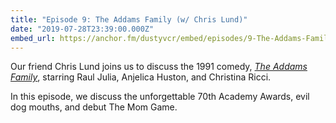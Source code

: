 ```yaml
---
title: "Episode 9: The Addams Family (w/ Chris Lund)"
date: "2019-07-28T23:39:00.000Z"
embed_url: https://anchor.fm/dustyvcr/embed/episodes/9-The-Addams-Family-w-Chris-Lund-e7sorc
---
```

Our friend Chris Lund joins us to discuss the 1991 comedy, [*The Addams Family*](https://www.imdb.com/title/tt0101272/), starring Raul Julia, Anjelica Huston, and Christina Ricci.

In this episode, we discuss the unforgettable 70th Academy Awards, evil dog mouths, and debut The Mom Game.